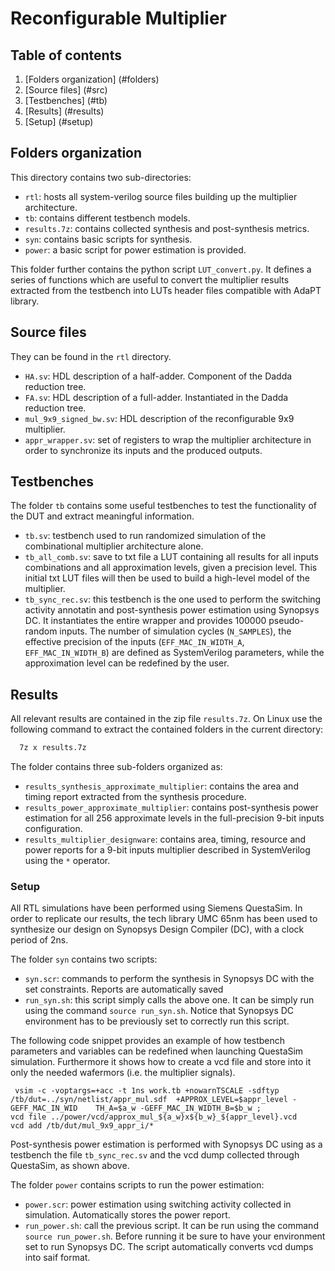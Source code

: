# Reconfigurable Multiplier

## Table of contents
1. [Folders organization] (#folders)
2. [Source files] (#src)
3. [Testbenches] (#tb)
4. [Results] (#results)
  1. [Setup]  (#setup)


## Folders organization <a name="folders"></a>
This directory contains two sub-directories:
- `rtl`: hosts all system-verilog source files building up the multiplier architecture.
- `tb`: contains different testbench models.
- `results.7z`: contains collected synthesis and post-synthesis metrics. 
- `syn`: contains basic scripts for synthesis.
- `power`: a basic script for power estimation is provided.

This folder further contains the python script `LUT_convert.py`. It defines a series of functions which are useful to convert the multiplier results extracted from the testbench into LUTs header files compatible with AdaPT library.

## Source files <a name="src"></a>
They can be found in the `rtl` directory.
- `HA.sv`: HDL description of a half-adder. Component of the Dadda reduction tree.
- `FA.sv`: HDL description of a full-adder. Instantiated in the Dadda reduction tree.
- `mul_9x9_signed_bw.sv`: HDL description of the reconfigurable 9x9 multiplier.
- `appr_wrapper.sv`: set of registers to wrap the multiplier architecture in order to synchronize its inputs and the produced outputs.

## Testbenches <a name="tb"></a>
The folder `tb` contains some useful testbenches to test the functionality of the DUT and extract meaningful information.
- `tb.sv`: testbench used to run randomized simulation of the combinational multiplier architecture alone.
- `tb_all_comb.sv`: save to txt file a LUT containing all results for all inputs combinations and all approximation levels, given a precision level. This initial txt LUT files will then be used to build a high-level model of the multiplier.  
- `tb_sync_rec.sv`: this testbench is the one used to perform the switching activity annotatin and post-synthesis power estimation using Synopsys DC. 
It instantiates the entire wrapper and provides 100000 pseudo-random inputs. 
The number of simulation cycles (`N_SAMPLES`), the effective precision of the inputs (`EFF_MAC_IN_WIDTH_A`, `EFF_MAC_IN_WIDTH_B`) are defined as SystemVerilog parameters, while the approximation level can be redefined by the user. 


## Results <a name="results"></a>
All relevant results are contained in the zip file `results.7z`.
On Linux use the following command to extract the contained folders in the current directory:
``` bash
  7z x results.7z
```
The folder contains three sub-folders organized as:
- `results_synthesis_approximate_multiplier`: contains the area and timing report extracted from the synthesis procedure.
- `results_power_approximate_multiplier`: contains post-synthesis power estimation for all 256 approximate levels in the full-precision 9-bit inputs configuration.
- `results_multiplier_designware`: contains area, timing, resource and power reports for a 9-bit inputs multiplier described in SystemVerilog using the `*` operator. 

### Setup <a name="setup"></a>
All RTL simulations have been performed using Siemens QuestaSim. 
In order to replicate our results, the tech library UMC 65nm has been used to synthesize our design on Synopsys Design Compiler (DC), with a clock period of 2ns.

The folder `syn` contains two scripts:
- `syn.scr`: commands to perform the synthesis in Synopsys DC with the set constraints. Reports are automatically saved
- `run_syn.sh`: this script simply calls the above one. It can be simply run using the command `source run_syn.sh`. Notice that Synopsys DC environment has to be previously set to correctly run this script.

The following code snippet provides an example of how testbench parameters and variables can be redefined when launching QuestaSim simulation. 
Furthermore it shows how to create a vcd file and store into it only the needed wafermors (i.e. the multiplier signals). 

```
 vsim -c -voptargs=+acc -t 1ns work.tb +nowarnTSCALE -sdftyp /tb/dut=../syn/netlist/appr_mul.sdf  +APPROX_LEVEL=$appr_level -GEFF_MAC_IN_WID    TH_A=$a_w -GEFF_MAC_IN_WIDTH_B=$b_w ;
vcd file ../power/vcd/approx_mul_${a_w}x${b_w}_${appr_level}.vcd
vcd add /tb/dut/mul_9x9_appr_i/*

 ```


Post-synthesis power estimation is performed with Synopsys DC using as a testbench the file  `tb_sync_rec.sv` and the vcd dump collected through QuestaSim, as shown above.

The folder `power` contains scripts to run the power estimation:
- `power.scr`: power estimation using switching activity collected in simulation. Automatically stores the power report.
- `run_power.sh`: call the previous script. It can be run using the command `source run_power.sh`. Before running it be sure to have your environment set to run Synopsys DC. The script automatically converts vcd dumps into saif format. 


